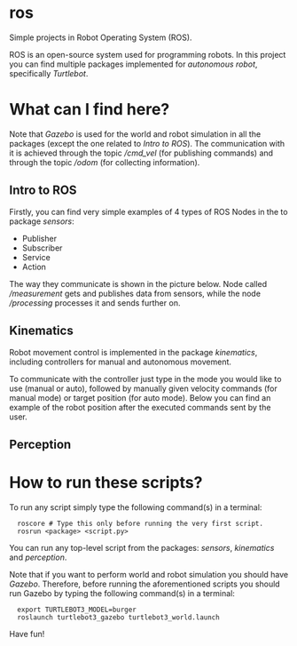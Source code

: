 # ros
Simple projects in Robot Operating System (ROS).

ROS is an open-source system used for programming robots. In this project you can find multiple packages implemented for *autonomous robot*, specifically *Turtlebot*.

# What can I find here?

Note that *Gazebo* is used for the world and robot simulation in all the packages (except the one related to *Intro to ROS*). The communication with it is achieved through the topic */cmd_vel* (for publishing commands) and through the topic */odom* (for collecting information).

## Intro to ROS

Firstly, you can find very simple examples of 4 types of ROS Nodes in the to package *sensors*:
* Publisher
* Subscriber
* Service
* Action

The way they communicate is shown in the picture below. Node called */measurement* gets and publishes data from sensors, while the node */processing* processes it and sends further on.

## Kinematics

Robot movement control is implemented in the package *kinematics*, including controllers for manual and autonomous movement.

To communicate with the controller just type in the mode you would like to use (manual or auto), followed by manually given velocity commands (for manual mode) or target position (for auto mode). Below you can find an example of the robot position after the executed commands sent by the user.

## Perception

# How to run these scripts?

To run any script simply type the following command(s) in a terminal:

```shell
  roscore # Type this only before running the very first script.
  rosrun <package> <script.py>
```

You can run any top-level script from the packages: *sensors*, *kinematics* and *perception*.

Note that if you want to perform world and robot simulation you should have *Gazebo*. Therefore, before running the aforementioned scripts you should run Gazebo by typing the following command(s) in a terminal:

```shell
  export TURTLEBOT3_MODEL=burger
  roslaunch turtlebot3_gazebo turtlebot3_world.launch
```

Have fun!

